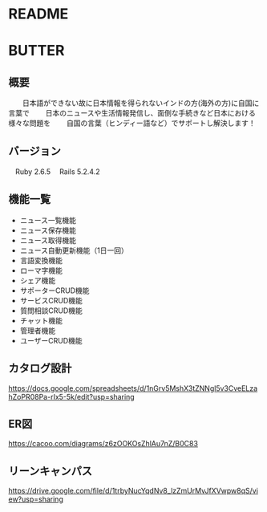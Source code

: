 # README

# BUTTER

## 概要
　　日本語ができない故に日本情報を得られないインドの方(海外の方)に自国に言葉で
　　日本のニュースや生活情報発信し、面倒な手続きなど日本における様々な問題を
　　自国の言葉（ヒンディー語など）でサポートし解決します！

## バージョン

　Ruby 2.6.5
　Rails 5.2.4.2


## 機能一覧
* ニュース一覧機能
* ニュース保存機能
* ニュース取得機能
* ニュース自動更新機能（1日一回）
* 言語変換機能
* ローマ字機能
* シェア機能
* サポーターCRUD機能
* サービスCRUD機能
* 質問相談CRUD機能
* チャット機能
* 管理者機能
* ユーザーCRUD機能

## カタログ設計

https://docs.google.com/spreadsheets/d/1nGrv5MshX3tZNNgl5v3CveELzahZoPR08Pa-rIx5-5k/edit?usp=sharing

## ER図

https://cacoo.com/diagrams/z6zOOKOsZhlAu7nZ/B0C83

## リーンキャンパス

https://drive.google.com/file/d/1trbyNucYqdNv8_lzZmUrMvJfXVwpw8qS/view?usp=sharing
